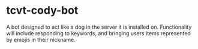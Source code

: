 # tcvt-cody-bot
A bot designed to act like a dog in the server it is installed on. Functionality will include responding to keywords, and bringing users items represented by emojis in their nickname.
